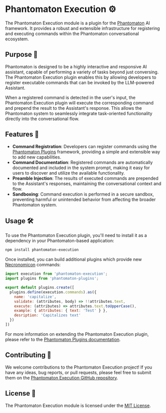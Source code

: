 # Phantomaton Execution ⚙️

The Phantomaton Execution module is a plugin for the [Phantomaton](https://github.com/phantomaton-ai/phantomaton) AI framework. It provides a robust and extensible infrastructure for registering and executing commands within the Phantomaton conversational ecosystem.

## Purpose 🎯

Phantomaton is designed to be a highly interactive and responsive AI assistant, capable of performing a variety of tasks beyond just conversing. The Phantomaton Execution plugin enables this by allowing developers to register executable commands that can be invoked by the LLM-powered Assistant.

When a registered command is detected in the user's input, the Phantomaton Execution plugin will execute the corresponding command and prepend the result to the Assistant's response. This allows the Phantomaton system to seamlessly integrate task-oriented functionality directly into the conversational flow.

## Features 🔧

- **Command Registration**: Developers can register commands using the [Phantomaton Plugins](https://github.com/phantomaton-ai/phantomaton-plugins) framework, providing a simple and extensible way to add new capabilities.
- **Command Documentation**: Registered commands are automatically documented and included in the system prompt, making it easy for users to discover and utilize the available functionality.
- **Preamble Injection**: The results of executed commands are prepended to the Assistant's responses, maintaining the conversational context and flow.
- **Sandboxing**: Command execution is performed in a secure sandbox, preventing harmful or unintended behavior from affecting the broader Phantomaton system.

## Usage 🛠️

To use the Phantomaton Execution plugin, you'll need to install it as a dependency in your Phantomaton-based application:

```bash
npm install phantomaton-execution
```

Once installed, you can build additional plugins which provide new [Necronomicon](https://github.com/phantomaton-ai/necronomicon) commands:

```javascript
import execution from 'phantomaton-execution';
import plugins from 'phantomaton-plugins';

export default plugins.create([
  plugins.define(execution.commands).as({
    name: 'capitalize',
    validate: (attributes, body) => !!attributes.text,
    execute: (attributes) => attributes.text.toUpperCase(),
    example: { attributes: { text: 'Test' } },
    desription: 'Capitalizes text'
  })
])
```

For more information on extending the Phantomaton Execution plugin, please refer to the [Phantomaton Plugins documentation](https://github.com/phantomaton-ai/phantomaton-plugins#readme).

## Contributing 🤝

We welcome contributions to the Phantomaton Execution project! If you have any ideas, bug reports, or pull requests, please feel free to submit them on the [Phantomaton Execution GitHub repository](https://github.com/phantomaton-ai/phantomaton-execution).

## License 📜

The Phantomaton Execution module is licensed under the [MIT License](LICENSE).